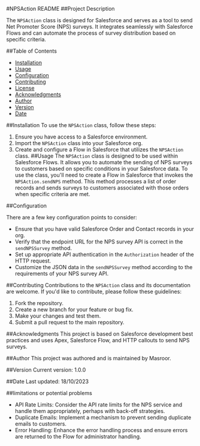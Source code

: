 #NPSAction README
##Project Description

The `NPSAction` class is designed for Salesforce and serves as a tool to send Net Promoter Score (NPS) surveys. It integrates seamlessly with Salesforce Flows and can automate the process of survey distribution based on specific criteria.

##Table of Contents

- [Installation](#installation)
- [Usage](#usage)
- [Configuration](#configuration)
- [Contributing](#contributing)
- [License](#license)
- [Acknowledgments](#acknowledgments)
- [Author](#author)
- [Version](#version)
- [Date](#date)

##Installation
To use the `NPSAction` class, follow these steps:
1. Ensure you have access to a Salesforce environment.
2. Import the `NPSAction` class into your Salesforce org.
3. Create and configure a Flow in Salesforce that utilizes the `NPSAction` class.
##Usage
The `NPSAction` class is designed to be used within Salesforce Flows. It allows you to automate the sending of NPS surveys to customers based on specific conditions in your Salesforce data.
To use the class, you'll need to create a Flow in Salesforce that invokes the `NPSAction.sendNPS` method. This method processes a list of order records and sends surveys to customers associated with those orders when specific criteria are met.

##Configuration

There are a few key configuration points to consider:
- Ensure that you have valid Salesforce Order and Contact records in your org.
- Verify that the endpoint URL for the NPS survey API is correct in the `sendNPSSurvey` method.
- Set up appropriate API authentication in the `Authorization` header of the HTTP request.
- Customize the JSON data in the `sendNPSSurvey` method according to the requirements of your NPS survey API.

##Contributing
Contributions to the `NPSAction` class and its documentation are welcome. If you'd like to contribute, please follow these guidelines:
1. Fork the repository.
2. Create a new branch for your feature or bug fix.
3. Make your changes and test them.
4. Submit a pull request to the main repository.

##Acknowledgments
This project is based on Salesforce development best practices and uses Apex, Salesforce Flow, and HTTP callouts to send NPS surveys.


##Author
This project was authored and is maintained by Masroor.

 ##Version
Current version: 1.0.0

 ##Date
Last updated: 18/10/2023


##limitations or potential problems 

- API Rate Limits: Consider the API rate limits for the NPS service and handle them appropriately, perhaps with back-off strategies.
- Duplicate Emails: Implement a mechanism to prevent sending duplicate emails to customers.
- Error Handling: Enhance the error handling process and ensure errors are returned to the Flow for administrator handling.

